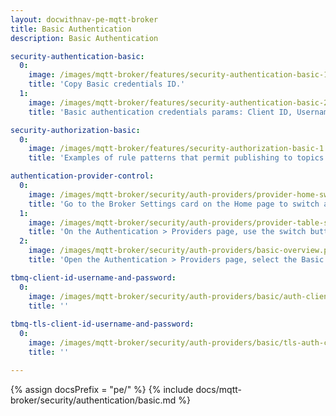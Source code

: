 ```yaml
---
layout: docwithnav-pe-mqtt-broker
title: Basic Authentication
description: Basic Authentication

security-authentication-basic:
  0:
    image: /images/mqtt-broker/features/security-authentication-basic-1.png
    title: 'Copy Basic credentials ID.'
  1:
    image: /images/mqtt-broker/features/security-authentication-basic-2.png
    title: 'Basic authentication credentials params: Client ID, Username and Password.'

security-authorization-basic:
  0:
    image: /images/mqtt-broker/features/security-authorization-basic-1.png
    title: 'Examples of rule patterns that permit publishing to topics starting with "country/" and subscribing to topics starting with "city/".'

authentication-provider-control:
  0:
    image: /images/mqtt-broker/security/auth-providers/provider-home-switch.png
    title: 'Go to the Broker Settings card on the Home page to switch authentication providers.'
  1:
    image: /images/mqtt-broker/security/auth-providers/provider-table-switch.png
    title: 'On the Authentication > Providers page, use the switch button in the table’s right column to enable or disable providers.'
  2:
    image: /images/mqtt-broker/security/auth-providers/basic-overview.png
    title: 'Open the Authentication > Providers page, select the Basic row, and click the "Edit" button to configure the provider.'

tbmq-client-id-username-and-password:
  0:
    image: /images/mqtt-broker/security/auth-providers/basic/auth-client-id-username-and-password.png
    title: ''
    
tbmq-tls-client-id-username-and-password:
  0:
    image: /images/mqtt-broker/security/auth-providers/basic/tls-auth-client-id-username-and-password.png
    title: ''

---
```


{% assign docsPrefix = "pe/" %}
{% include docs/mqtt-broker/security/authentication/basic.md %}
